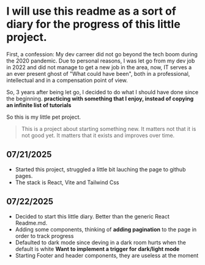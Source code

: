 # I will use this readme as a sort of diary for the progress of this little project.

First, a confession: My dev carreer did not go beyond the tech boom during the 2020 pandemic.
Due to personal reasons, I was let go from my dev job in 2022 and did not manage to get a new job in the area, now, IT serves a an ever present ghost of "What could have been", both in a professional, intellectual and in a compensation point of view.

So, 3 years after being let go, I decided to do what I should have done since the beginning. **practicing with something that I enjoy, instead of copying an infinite list of tutorials**

So this is my little pet project.

>This is a project about starting something new.
>It matters not that it is not good yet.
>It matters that it exists and improves over time.

## 07/21/2025
- Started this project, struggled a little bit lauching the page to github pages.
- The stack is React, Vite and Tailwind Css

## 07/22/2025
- Decided to start this little diary. Better than the generic React Readme.md.
- Adding some components, thinking of **adding pagination** to the page in order to track progress
- Defaulted to dark mode since deving in a dark room hurts when the default is white **Want to implement a trigger for dark/light mode**
- Starting Footer and header components, they are useless at the moment